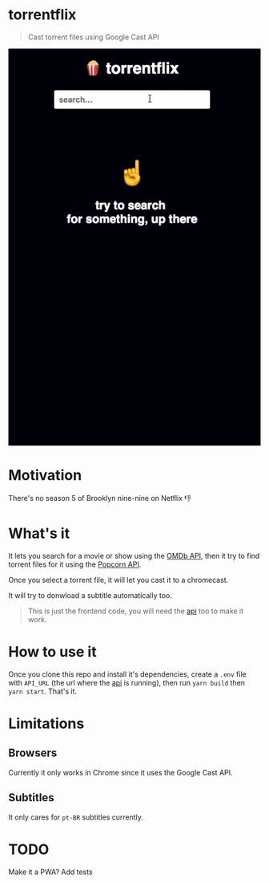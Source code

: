 # torrentflix

> Cast torrent files using Google Cast API

<p align="center">
  <img src="demo.gif">
</p>

# Motivation

There's no season 5 of Brooklyn nine-nine on Netflix 👎

# What's it

It lets you search for a movie or show using the [OMDb API](http://www.omdbapi.com/), then it try to find torrent files for it using the [Popcorn API](https://popcornofficial.docs.apiary.io/#reference).

Once you select a torrent file, it will let you cast it to a chromecast.

It will try to donwload a subtitle automatically too.

> This is just the frontend code, you will need the [api](https://github.com/schiehll/torrentflix-api) too to make it work.

# How to use it

Once you clone this repo and install it's dependencies, create a `.env` file with `API_URL` (the url where the [api](https://github.com/schiehll/torrentflix-api) is running), then run `yarn build` then `yarn start`. That's it.

# Limitations

## Browsers

Currently it only works in Chrome since it uses the Google Cast API.

## Subtitles

It only cares for `pt-BR` subtitles currently.

# TODO

Make it a PWA?
Add tests
